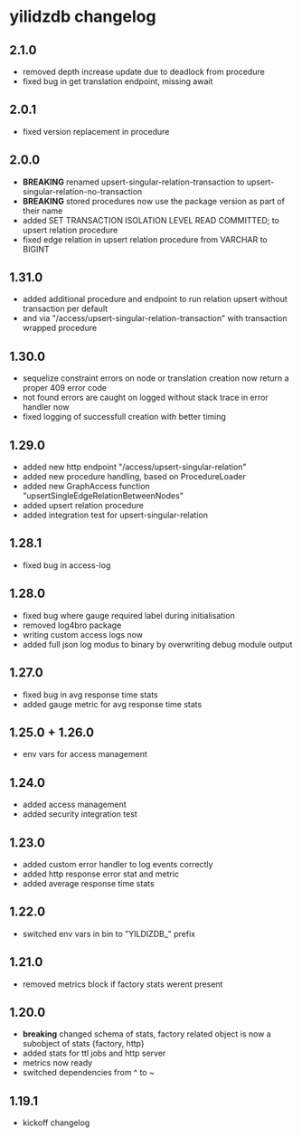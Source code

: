 # yilidzdb changelog

## 2.1.0

- removed depth increase update due to deadlock from procedure
- fixed bug in get translation endpoint, missing await

## 2.0.1

- fixed version replacement in procedure

## 2.0.0

- **BREAKING** renamed upsert-singular-relation-transaction to upsert-singular-relation-no-transaction
- **BREAKING** stored procedures now use the package version as part of their name
- added SET TRANSACTION ISOLATION LEVEL READ COMMITTED; to upsert relation procedure
- fixed edge relation in upsert relation procedure from VARCHAR to BIGINT

## 1.31.0

- added additional procedure and endpoint to run relation upsert without transaction per default
- and via "/access/upsert-singular-relation-transaction" with transaction wrapped procedure

## 1.30.0

- sequelize constraint errors on node or translation creation now return a proper 409 error code
- not found errors are caught on logged without stack trace in error handler now
- fixed logging of successfull creation with better timing

## 1.29.0

- added new http endpoint "/access/upsert-singular-relation"
- added new procedure handling, based on ProcedureLoader
- added new GraphAccess function "upsertSingleEdgeRelationBetweenNodes"
- added upsert relation procedure
- added integration test for upsert-singular-relation

## 1.28.1

- fixed bug in access-log

## 1.28.0

- fixed bug where gauge required label during initialisation
- removed log4bro package
- writing custom access logs now
- added full json log modus to binary by overwriting debug module output

## 1.27.0

- fixed bug in avg response time stats
- added gauge metric for avg response time stats

## 1.25.0 + 1.26.0

- env vars for access management

## 1.24.0

- added access management
- added security integration test

## 1.23.0

- added custom error handler to log events correctly
- added http response error stat and metric
- added average response time stats

## 1.22.0

- switched env vars in bin to "YILDIZDB_" prefix

## 1.21.0

- removed metrics block if factory stats werent present

## 1.20.0

- **breaking** changed schema of stats, factory related object is now a subobject of stats {factory, http}
- added stats for ttl jobs and http server
- metrics now ready
- switched dependencies from ^ to ~

## 1.19.1

- kickoff changelog